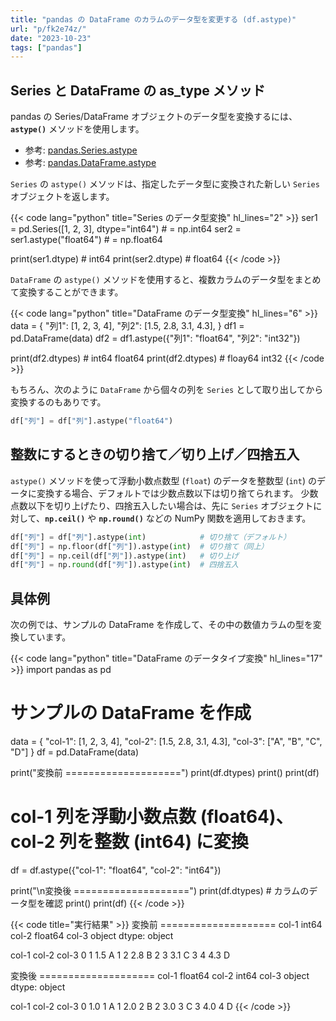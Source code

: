 ```yaml
---
title: "pandas の DataFrame のカラムのデータ型を変更する (df.astype)"
url: "p/fk2e74z/"
date: "2023-10-23"
tags: ["pandas"]
---
```


Series と DataFrame の as_type メソッド
----

pandas の Series/DataFrame オブジェクトのデータ型を変換するには、__`astype()`__ メソッドを使用します。

- 参考: [pandas.Series.astype](https://pandas.pydata.org/pandas-docs/stable/reference/api/pandas.Series.astype.html)
- 参考: [pandas.DataFrame.astype](https://pandas.pydata.org/pandas-docs/stable/reference/api/pandas.DataFrame.astype.html)

`Series` の `astype()` メソッドは、指定したデータ型に変換された新しい `Series` オブジェクトを返します。

{{< code lang="python" title="Series のデータ型変換" hl_lines="2" >}}
ser1 = pd.Series([1, 2, 3], dtype="int64")  # = np.int64
ser2 = ser1.astype("float64")  # = np.float64

print(ser1.dtype)  # int64
print(ser2.dtype)  # float64
{{< /code >}}

`DataFrame` の `astype()` メソッドを使用すると、複数カラムのデータ型をまとめて変換することができます。

{{< code lang="python" title="DataFrame のデータ型変換" hl_lines="6" >}}
data = {
    "列1": [1, 2, 3, 4],
    "列2": [1.5, 2.8, 3.1, 4.3],
}
df1 = pd.DataFrame(data)
df2 = df1.astype({"列1": "float64", "列2": "int32"})

print(df2.dtypes)  # int64 float64
print(df2.dtypes)  # floay64 int32
{{< /code >}}

もちろん、次のように `DataFrame` から個々の列を `Series` として取り出してから変換するのもありです。

```python
df["列"] = df["列"].astype("float64")
```


整数にするときの切り捨て／切り上げ／四捨五入
----

`astype()` メソッドを使って浮動小数点数型 (`float`) のデータを整数型 (`int`) のデータに変換する場合、デフォルトでは少数点数以下は切り捨てられます。
少数点数以下を切り上げたり、四捨五入したい場合は、先に `Series` オブジェクトに対して、__`np.ceil()`__ や __`np.round()`__ などの NumPy 関数を適用しておきます。

```python
df["列"] = df["列"].astype(int)            # 切り捨て（デフォルト）
df["列"] = np.floor(df["列"]).astype(int)  # 切り捨て（同上）
df["列"] = np.ceil(df["列"]).astype(int)   # 切り上げ
df["列"] = np.round(df["列"]).astype(int)  # 四捨五入
```


具体例
----

次の例では、サンプルの DataFrame を作成して、その中の数値カラムの型を変換しています。

{{< code lang="python" title="DataFrame のデータタイプ変換" hl_lines="17" >}}
import pandas as pd

# サンプルの DataFrame を作成
data = {
    "col-1": [1, 2, 3, 4],
    "col-2": [1.5, 2.8, 3.1, 4.3],
    "col-3": ["A", "B", "C", "D"]
}
df = pd.DataFrame(data)

print("変換前 ====================")
print(df.dtypes)
print()
print(df)

# col-1 列を浮動小数点数 (float64)、col-2 列を整数 (int64) に変換
df = df.astype({"col-1": "float64", "col-2": "int64"})

print("\n変換後 ====================")
print(df.dtypes)  # カラムのデータ型を確認
print()
print(df)
{{< /code >}}

{{< code title="実行結果" >}}
変換前 ====================
col-1      int64
col-2    float64
col-3     object
dtype: object

   col-1  col-2 col-3
0      1    1.5     A
1      2    2.8     B
2      3    3.1     C
3      4    4.3     D

変換後 ====================
col-1    float64
col-2      int64
col-3     object
dtype: object

   col-1  col-2 col-3
0    1.0      1     A
1    2.0      2     B
2    3.0      3     C
3    4.0      4     D
{{< /code >}}

